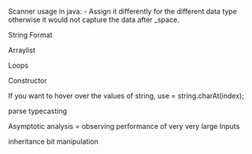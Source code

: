 Scanner usage in java:
    - Assign it differently for the different data type otherwise it would not capture the data after _space.
    
 String Format
 
 Arraylist
 
 Loops
 
 Constructor
 
 If you want to hover over the values of string, use  = string.charAt(index);
 
 parse 
 typecasting
 
Asymptotic analysis = observing performance of very very large Inputs 

inheritance 
bit manipulation
